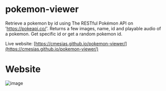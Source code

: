 # pokemon-viewer
Retrieve a pokemon by id using The RESTful Pokémon API on 'https://pokeapi.co/'. Returns a few images, name, id and playable audio of a pokemon. Get specific id or get a random pokemon id.

Live website: [https://cmesias.github.io/pokemon-viewer/](https://cmesias.github.io/pokemon-viewer/)

# Website
![image](https://github.com/user-attachments/assets/eedba0ea-b6c5-4440-b453-4b5056269532)
